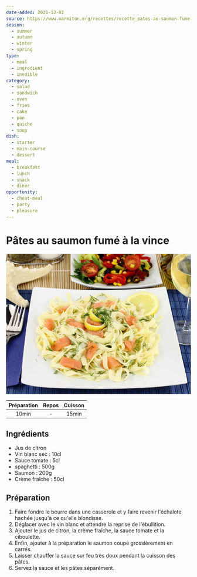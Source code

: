 ```yaml
--- 
date-added: 2021-12-02 
source: https://www.marmiton.org/recettes/recette_pates-au-saumon-fume-a-la-vince_37466.aspx 
season: 
  - summer 
  - autumn  
  - winter  
  - spring  
type:  
  - meal  
  - ingredient  
  - inedible  
category:  
  - salad  
  - sandwich  
  - oven  
  - fries  
  - cake  
  - pan  
  - quiche  
  - soup  
dish:  
  - starter  
  - main-course  
  - dessert  
meal:  
  - breakfast  
  - lunch  
  - snack  
  - diner  
opportunity:  
  - cheat-meal  
  - party  
  - pleasure  
---
```


# Pâtes au saumon fumé à la vince

![](images/Pâtes%20au%20saumon%20fumé%20à%20la%20vince.jpg)

| Préparation | Repos | Cuisson |
|:-----------:|:-----:|:-------:|
|    10min    |   -   |  15min  |

## Ingrédients

- Jus de citron
- Vin blanc sec : 10cl
- Sauce tomate : 5cl
- spaghetti : 500g
- Saumon : 200g
- Crème fraîche : 50cl

## Préparation

1. Faire fondre le beurre dans une casserole et y faire revenir l'échalote hachée jusqu'à ce qu'elle blondisse.
2. Déglacer avec le vin blanc et attendre la reprise de l'ébullition.
3. Ajouter le jus de citron, la crème fraîche, la sauce tomate et la ciboulette.
4. Enfin, ajouter à la préparation le saumon coupé grossièrement en carrés.
5. Laisser chauffer la sauce sur feu très doux pendant la cuisson des pâtes.
6. Servez la sauce et les pâtes séparément.

